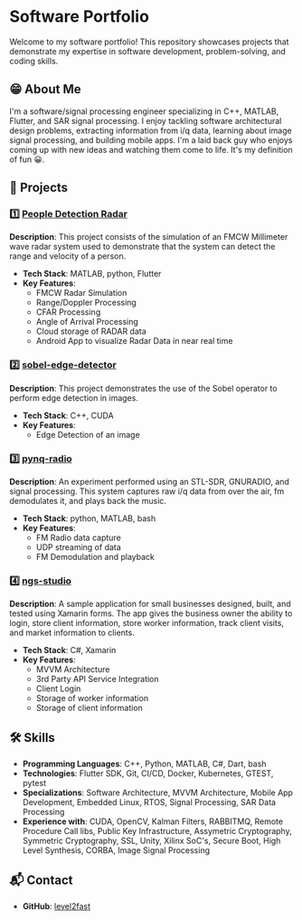 # Software Portfolio

Welcome to my software portfolio! This repository showcases projects that demonstrate my expertise in software development, problem-solving, and coding skills.

## 😁 About Me
I'm a software/signal processing engineer specializing in C++, MATLAB, Flutter, and SAR signal processing. I enjoy tackling software architectural design problems, extracting information from i/q data, learning about image signal processing, and building mobile apps. I'm a laid back guy who enjoys coming up with new ideas and watching them come to life. It's my definition of fun 😀.

## 📂 Projects

### 1️⃣ **[People Detection Radar](https://github.com/level2fast/millimeter-wave-radar-system)**
**Description**: This project consists of the simulation of an FMCW Millimeter wave radar system used to demonstrate that the system can detect the range and velocity of a person.
- **Tech Stack**: MATLAB, python, Flutter
- **Key Features**: 
  - FMCW Radar Simulation
  - Range/Doppler Processing
  - CFAR Processing
  - Angle of Arrival Processing
  - Cloud storage of RADAR data
  - Android App to visualize Radar Data in near real time

### 2️⃣ **[sobel-edge-detector](https://github.com/level2fast/cuda/tree/main/sobel-edge-detector)**
**Description**: This project demonstrates the use of the Sobel operator to perform edge detection in images.
- **Tech Stack**: C++, CUDA
- **Key Features**:
  - Edge Detection of an image

### 3️⃣ **[pynq-radio](https://github.com/level2fast/pynq-radio)**
**Description**: An experiment performed using an STL-SDR, GNURADIO, and signal processing. This system captures raw i/q data from over the air, fm demodulates it, and plays back the music.
- **Tech Stack**: python, MATLAB, bash
- **Key Features**:
  - FM Radio data capture
  - UDP streaming of data
  - FM Demodulation and playback

### 4️⃣ **[ngs-studio](https://github.com/level2fast/NGS_Studio)**
**Description**: A sample application for small businesses designed, built, and tested using Xamarin forms. The app gives the business owner the ability to login, store client information, store worker information, track client visits, and market information to clients.
- **Tech Stack**: C#, Xamarin
- **Key Features**:
  - MVVM Architecture
  - 3rd Party API Service Integration
  - Client Login
  - Storage of worker information
  - Storage of client information

## 🛠 Skills
- **Programming Languages**: C++, Python, MATLAB, C#, Dart, bash
- **Technologies**: Flutter SDK, Git, CI/CD, Docker, Kubernetes, GTEST, pytest 
- **Specializations**: Software Architecture, MVVM Architecture, Mobile App Development, Embedded Linux, RTOS, Signal Processing, SAR Data Processing
- **Experience with**: CUDA, OpenCV, Kalman Filters, RABBITMQ, Remote Procedure Call libs, Public Key Infrastructure, Assymetric Cryptography, Symmetric Cryptography, SSL, Unity, Xilinx SoC's, Secure Boot, High Level Synthesis, CORBA, Image Signal Processing 

## 📬 Contact
- **GitHub**: [level2fast](https://github.com/level2fast)

